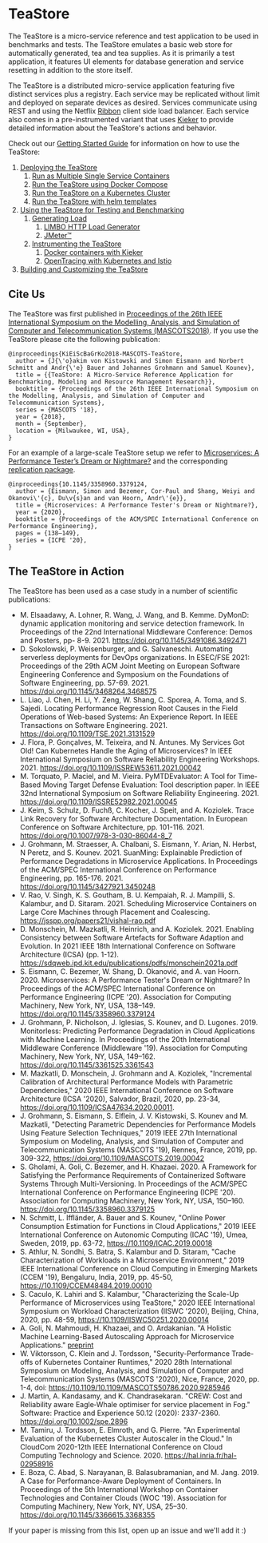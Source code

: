 # TeaStore #  

The TeaStore is a micro-service reference and test application to be used in benchmarks and tests. The TeaStore emulates a basic web store for automatically generated, tea and tea supplies. As it is primarily a test application, it features UI elements for database generation and service resetting in addition to the store itself.

The TeaStore is a distributed micro-service application featuring five distinct services plus a registry. Each service may be replicated without limit and deployed on separate devices as desired. Services communicate using REST and using the Netflix [Ribbon](https://github.com/Netflix/ribbon) client side load balancer. Each service also comes in a pre-instrumented variant that uses [Kieker](http://kieker-monitoring.net) to provide detailed information about the TeaStore's actions and behavior.

Check out our [Getting Started Guide](GET_STARTED.md) for information on how to use the TeaStore:

1. [Deploying the TeaStore](GET_STARTED.md#1-deploying-the-teastore)
   1. [Run as Multiple Single Service Containers](GET_STARTED.md#11-run-as-multiple-single-service-containers)
   2. [Run the TeaStore using Docker Compose](GET_STARTED.md#12-run-the-teastore-using-docker-compose)
   3. [Run the TeaStore on a Kubernetes Cluster](GET_STARTED.md#13-run-the-teastore-on-a-kubernetes-cluster)
   4. [Run the TeaStore with helm templates](GET_STARTED.md#14-run-the-teastore-with-helm-templates)
2. [Using the TeaStore for Testing and Benchmarking](GET_STARTED.md#2-using-the-teastore-for-testing-and-benchmarking)
   1. [Generating Load](GET_STARTED.md#21-generating-load)
      1. [LIMBO HTTP Load Generator](GET_STARTED.md#211-limbo-http-load-generator)
      2. [JMeter™](GET_STARTED.md#212-jmeter)
   2. [Instrumenting the TeaStore](GET_STARTED.md#22-instrumenting-the-teastore)
      1. [Docker containers with Kieker](#221-docker-containers-with-kieker)
      2. [OpenTracing with Kubernetes and Istio](GET_STARTED.md#222-opentracing-with-kubernetes-and-istio)
3. [Building and Customizing the TeaStore](GET_STARTED.md#3-building-and-customizing-the-teastore)

## Cite Us

The TeaStore was first published in [Proceedings of the 26th IEEE International Symposium on the Modelling, Analysis, and Simulation of Computer and Telecommunication Systems (MASCOTS2018)](https://ieeexplore.ieee.org/document/8526888). If you use the TeaStore please cite the following publication:

    @inproceedings{KiEiScBaGrKo2018-MASCOTS-TeaStore,
      author = {J{\'o}akim von Kistowski and Simon Eismann and Norbert Schmitt and Andr{\'e} Bauer and Johannes Grohmann and Samuel Kounev},
      title = {{TeaStore: A Micro-Service Reference Application for Benchmarking, Modeling and Resource Management Research}},
      booktitle = {Proceedings of the 26th IEEE International Symposium on the Modelling, Analysis, and Simulation of Computer and Telecommunication Systems},
      series = {MASCOTS '18},
      year = {2018},
      month = {September},
      location = {Milwaukee, WI, USA},
    }

For an example of a large-scale TeaStore setup we refer to [Microservices: A Performance Tester’s Dream or Nightmare?](https://doi.org/10.1145/3358960.3379124) and the corresponding [replication package](https://doi.org/10.5281/zenodo.3582707).

    @inproceedings{10.1145/3358960.3379124,
      author = {Eismann, Simon and Bezemer, Cor-Paul and Shang, Weiyi and Okanovi\'{c}, Du\v{s}an and van Hoorn, Andr\'{e}},
      title = {Microservices: A Performance Tester's Dream or Nightmare?},
      year = {2020},
      booktitle = {Proceedings of the ACM/SPEC International Conference on Performance Engineering},
      pages = {138–149},
      series = {ICPE '20},
    }

 ## The TeaStore in Action
 The TeaStore has been used as a case study in a number of scientific publications:
 * M. Elsaadawy, A. Lohner, R. Wang, J. Wang, and B. Kemme. DyMonD: dynamic application monitoring and service detection framework. In Proceedings of the 22nd International Middleware Conference: Demos and Posters, pp- 8-9. 2021. https://doi.org/10.1145/3491086.3492471
 * D. Sokolowski, P. Weisenburger, and G. Salvaneschi. Automating serverless deployments for DevOps organizations. In ESEC/FSE 2021: Proceedings of the 29th ACM Joint Meeting on European Software Engineering Conference and Symposium on the Foundations of Software Engineering, pp. 57-69. 2021. https://doi.org/10.1145/3468264.3468575
* L. Liao, J. Chen,  H. Li, Y. Zeng, W. Shang, C. Sporea, A. Toma, and S. Sajedi. Locating Performance Regression Root Causes in the Field Operations of Web-based Systems: An Experience Report. In IEEE Transactions on Software Engineering. 2021. https://doi.org/10.1109/TSE.2021.3131529
* J. Flora, P. Gonçalves, M. Teixeira, and N. Antunes. My Services Got Old! Can Kubernetes Handle the Aging of Microservices? In IEEE International Symposium on Software Reliability Engineering Workshops. 2021. https://doi.org/10.1109/ISSREW53611.2021.00042
 * M. Torquato, P. Maciel, and M. Vieira. PyMTDEvaluator: A Tool for Time-Based Moving Target Defense Evaluation: Tool description paper. In IEEE 32nd International Symposium on Software Reliability Engineering. 2021. https://doi.org/10.1109/ISSRE52982.2021.00045
 * J. Keim, S. Schulz, D. Fuchß, C. Kocher, J. Speit, and A. Koziolek. Trace Link Recovery for Software Architecture Documentation. In European Conference on Software Architecture, pp. 101-116. 2021. https://doi.org/10.1007/978-3-030-86044-8_7
 * J. Grohmann, M. Straesser, A. Chalbani, S. Eismann, Y. Arian, N. Herbst, N Peretz, and S. Kounev. 2021. SuanMing: Explainable Prediction of Performance Degradations in Microservice Applications. In Proceedings of the ACM/SPEC International Conference on Performance Engineering, pp. 165-176. 2021. https://doi.org/10.1145/3427921.3450248
 * V. Rao, V. Singh, K. S. Goutham, B. U. Kempaiah, R. J. Mampilli, S. Kalambur, and D. Sitaram. 2021. Scheduling Microservice Containers on Large Core Machines through Placement and Coalescing. https://jsspp.org/papers21/vishal-rao.pdf
 * D. Monschein, M. Mazkatli, R. Heinrich, and A. Koziolek. 2021. Enabling Consistency between Software Artefacts for Software Adaption and Evolution. In 2021 IEEE 18th International Conference on Software Architecture (ICSA) (pp. 1-12). https://sdqweb.ipd.kit.edu/publications/pdfs/monschein2021a.pdf
 * S. Eismann, C. Bezemer, W. Shang, D. Okanović, and A. van Hoorn. 2020. Microservices: A Performance Tester's Dream or Nightmare? In Proceedings of the ACM/SPEC International Conference on Performance Engineering (ICPE '20). Association for Computing Machinery, New York, NY, USA, 138–149. https://doi.org/10.1145/3358960.3379124
 * J. Grohmann, P. Nicholson, J. Iglesias, S. Kounev, and D. Lugones. 2019. Monitorless: Predicting Performance Degradation in Cloud Applications with Machine Learning. In Proceedings of the 20th International Middleware Conference (Middleware '19). Association for Computing Machinery, New York, NY, USA, 149–162. https://doi.org/10.1145/3361525.3361543
 * M. Mazkatli, D. Monschein, J. Grohmann and A. Koziolek, "Incremental Calibration of Architectural Performance Models with Parametric Dependencies," 2020 IEEE International Conference on Software Architecture (ICSA '2020), Salvador, Brazil, 2020, pp. 23-34, https://doi.org/10.1109/ICSA47634.2020.00011.
 * J. Grohmann, S. Eismann, S. Elflein, J. V. Kistowski, S. Kounev and M. Mazkatli, "Detecting Parametric Dependencies for Performance Models Using Feature Selection Techniques," 2019 IEEE 27th International Symposium on Modeling, Analysis, and Simulation of Computer and Telecommunication Systems (MASCOTS '19), Rennes, France, 2019, pp. 309-322, https://doi.org/10.1109/MASCOTS.2019.00042
* S. Gholami, A. Goli, C. Bezemer, and H. Khazaei. 2020. A Framework for Satisfying the Performance Requirements of Containerized Software Systems Through Multi-Versioning. In Proceedings of the ACM/SPEC International Conference on Performance Engineering (ICPE '20). Association for Computing Machinery, New York, NY, USA, 150–160. https://doi.org/10.1145/3358960.3379125
* N. Schmitt, L. Iffländer, A. Bauer and S. Kounev, "Online Power Consumption Estimation for Functions in Cloud Applications," 2019 IEEE International Conference on Autonomic Computing (ICAC '19), Umea, Sweden, 2019, pp. 63-72, https://10.1109/ICAC.2019.00018
* S. Athlur, N. Sondhi, S. Batra, S. Kalambur and D. Sitaram, "Cache Characterization of Workloads in a Microservice Environment," 2019 IEEE International Conference on Cloud Computing in Emerging Markets (CCEM '19), Bengaluru, India, 2019, pp. 45-50, https://10.1109/CCEM48484.2019.00010
* S. Caculo, K. Lahiri and S. Kalambur, "Characterizing the Scale-Up Performance of Microservices using TeaStore," 2020 IEEE International Symposium on Workload Characterization (IISWC '2020), Beijing, China, 2020, pp. 48-59, https://10.1109/IISWC50251.2020.00014
* A. Goli, N. Mahmoudi, H. Khazaei, and O. Ardakanian. "A Holistic Machine Learning-Based Autoscaling Approach for Microservice Applications." [preprint](https://www.researchgate.net/profile/Alireza-Goli-2/publication/349550949_A_Holistic_Machine_Learning-Based_Autoscaling_Approach_for_Microservice_Applications/links/6035f80092851c4ed591298d/A-Holistic-Machine-Learning-Based-Autoscaling-Approach-for-Microservice-Applications.pdf)
* W. Viktorsson, C. Klein and J. Tordsson, "Security-Performance Trade-offs of Kubernetes Container Runtimes," 2020 28th International Symposium on Modeling, Analysis, and Simulation of Computer and Telecommunication Systems (MASCOTS '2020), Nice, France, 2020, pp. 1-4, doi: https://10.1109/10.1109/MASCOTS50786.2020.9285946
* J. Martin, A. Kandasamy, and K. Chandrasekaran. "CREW: Cost and Reliability aware Eagle‐Whale optimiser for service placement in Fog." Software: Practice and Experience 50.12 (2020): 2337-2360. https://doi.org/10.1002/spe.2896
* M. Tamiru, J. Tordsson, E. Elmroth, and G. Pierre. "An Experimental Evaluation of the Kubernetes Cluster Autoscaler in the Cloud." In CloudCom 2020-12th IEEE International Conference on Cloud Computing Technology and Science. 2020. https://hal.inria.fr/hal-02958916
* E. Boza, C. Abad, S. Narayanan, B. Balasubramanian, and M. Jang. 2019. A Case for Performance-Aware Deployment of Containers. In Proceedings of the 5th International Workshop on Container Technologies and Container Clouds (WOC '19). Association for Computing Machinery, New York, NY, USA, 25–30. https://doi.org/10.1145/3366615.3368355

If your paper is missing from this list, open up an issue and we'll add it :)
